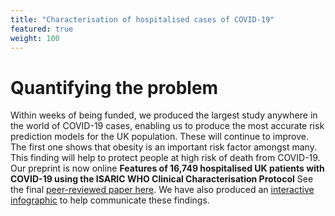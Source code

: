 ```yaml
---
title: "Characterisation of hospitalised cases of COVID-19"
featured: true
weight: 100
---
```


# Quantifying the problem

Within weeks of being funded, we produced the largest study anywhere in the world of COVID-19 cases, enabling us to produce the most accurate risk prediction models for the UK population. These will continue to improve. The first one shows that obesity is an important risk factor amongst many. This finding will help to protect people at high risk of death from COVID-19. Our preprint is now online **Features of 16,749 hospitalised UK patients with COVID-19 using the ISARIC WHO Clinical Characterisation Protocol** See the final [peer-reviewed paper here](https://www.bmj.com/content/369/bmj.m1985). We have also produced an [interactive infographic](./risk) to help communicate these findings.
